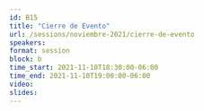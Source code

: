 ```yaml
---
id: B15
title: "Cierre de Evento"
url: /sessions/noviembre-2021/cierre-de-evento
speakers:
format: session
block: b
time_start: 2021-11-10T18:30:00-06:00
time_end: 2021-11-10T19:00:00-06:00
video:
slides:
---
```

